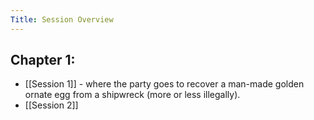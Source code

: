 ```yaml
---
Title: Session Overview
---
```

## Chapter 1:
- [[Session 1]] - where the party goes to recover a man-made golden ornate egg from a shipwreck (more or less illegally).
- [[Session 2]]